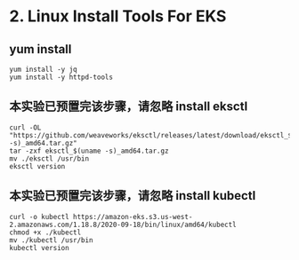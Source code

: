 
# 2. Linux Install Tools For EKS

## yum install
```
yum install -y jq
yum install -y httpd-tools
```

## 本实验已预置完该步骤，请忽略 install eksctl
```
curl -OL "https://github.com/weaveworks/eksctl/releases/latest/download/eksctl_$(uname -s)_amd64.tar.gz"
tar -zxf eksctl_$(uname -s)_amd64.tar.gz
mv ./eksctl /usr/bin
eksctl version

```
## 本实验已预置完该步骤，请忽略 install kubectl
```
curl -o kubectl https://amazon-eks.s3.us-west-2.amazonaws.com/1.18.8/2020-09-18/bin/linux/amd64/kubectl
chmod +x ./kubectl
mv ./kubectl /usr/bin
kubectl version
```
